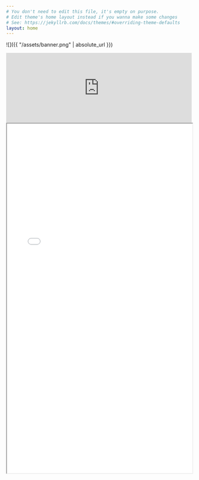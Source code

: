 ```yaml
---
# You don't need to edit this file, it's empty on purpose.
# Edit theme's home layout instead if you wanna make some changes
# See: https://jekyllrb.com/docs/themes/#overriding-theme-defaults
layout: home
---
```


![]({{ "/assets/banner.png" | absolute_url }})

<center><iframe src="https://store.steampowered.com/widget/1137910/" frameborder="0" width="100%" height="190"></iframe></center>

<iframe src="/assets/resume.pdf" width="100%" height="950"></iframe>
